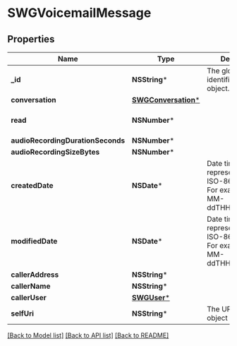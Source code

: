 # SWGVoicemailMessage

## Properties
Name | Type | Description | Notes
------------ | ------------- | ------------- | -------------
**_id** | **NSString*** | The globally unique identifier for the object. | [optional] 
**conversation** | [**SWGConversation***](SWGConversation.md) |  | [optional] 
**read** | **NSNumber*** |  | [optional] [default to @0]
**audioRecordingDurationSeconds** | **NSNumber*** |  | [optional] 
**audioRecordingSizeBytes** | **NSNumber*** |  | [optional] 
**createdDate** | **NSDate*** | Date time is represented as an ISO-8601 string. For example: yyyy-MM-ddTHH:mm:ss.SSSZ | [optional] 
**modifiedDate** | **NSDate*** | Date time is represented as an ISO-8601 string. For example: yyyy-MM-ddTHH:mm:ss.SSSZ | [optional] 
**callerAddress** | **NSString*** |  | [optional] 
**callerName** | **NSString*** |  | [optional] 
**callerUser** | [**SWGUser***](SWGUser.md) |  | [optional] 
**selfUri** | **NSString*** | The URI for this object | [optional] 

[[Back to Model list]](../README.md#documentation-for-models) [[Back to API list]](../README.md#documentation-for-api-endpoints) [[Back to README]](../README.md)


